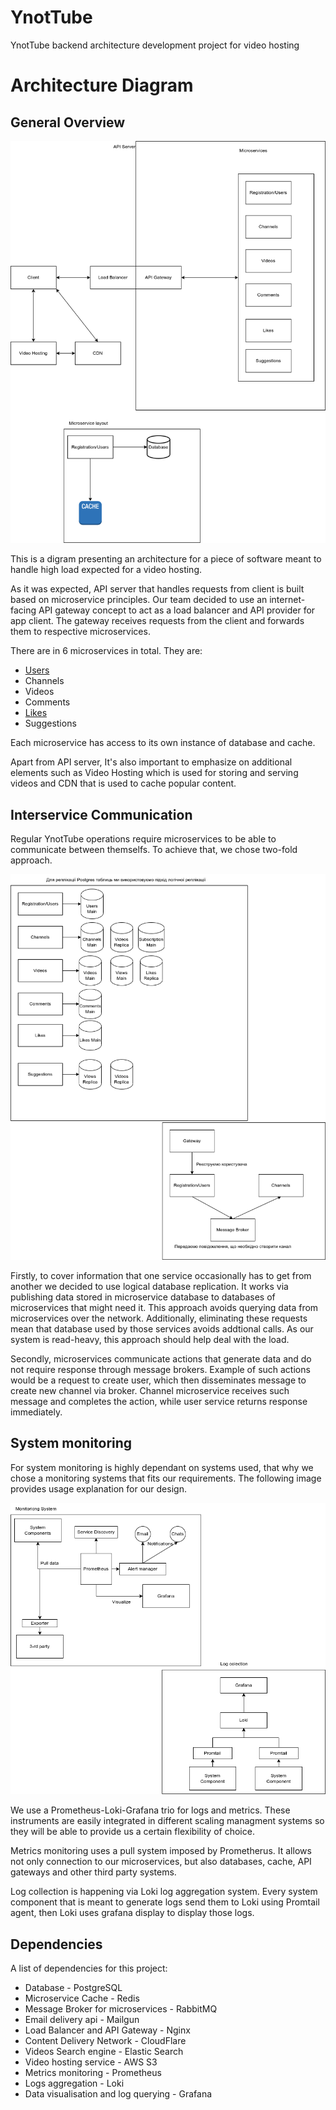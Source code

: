 # YnotTube
YnotTube backend architecture development project for video hosting

# Architecture Diagram
## General Overview

![General overview](./overview/Overview.drawio.png)

This is a digram presenting an architecture for a piece of software meant to handle high load expected for a video hosting.

As it was expected, API server that handles requests from client is built based on microservice principles. 
Our team decided to use an internet-facing API gateway concept to act as a load balancer and API provider for app client. The gateway receives requests from the client and forwards them to respective microservices. 

There are in 6 microservices in total. They are:

 - [Users](./services/user-management.md)
 - Channels
 - Videos
 - Comments
 - [Likes](./services/likes.md)
 - Suggestions

Each microservice has access to its own instance of database and cache.

Apart from API server, It's also important to emphasize on additional elements such as Video Hosting which is used for storing and serving videos and CDN that is used to cache popular content.

## Interservice Communication

Regular YnotTube operations require microservices to be able to communicate between themselfs. To achieve that, we chose two-fold approach.

![Microservices Operations](./overview/DatabaseReplication.drawio.png)

Firstly, to cover information that one service occasionally has to get from another we decided to use logical database replication. It works via publishing data stored in microservice database to databases of microservices that might need it. This approach avoids querying data from microservices over the network. Additionally, eliminating these requests mean that database used by those services avoids addtional calls. As our system is read-heavy, this approach should help deal with the load.

Secondly, microservices communicate actions that generate data and do not require response through message brokers. Example of such actions would be a request to create user, which then disseminates message to create new channel via broker. Channel microservice receives such message and completes the action, while user service returns response immediately.

## System monitoring

For system monitoring is highly dependant on systems used, that why we chose a monitoring systems that fits our requirements. The following image provides usage explanation for our design.

![Monitoring](./overview/Monitoring.drawio.png)

We use a Prometheus-Loki-Grafana trio for logs and metrics. These instruments are easily integrated in different scaling managment systems so they will be able to provide us a certain flexibility of choice. 

Metrics monitoring uses a pull system imposed by Prometherus. It allows not only connection to our microservices, but also databases, cache, API gateways and other third party systems. 

Log collection is happening via Loki log aggregation system. Every system component that is meant to generate logs send them to Loki using Promtail agent, then Loki uses grafana display to display those logs.

## Dependencies

A list of dependencies for this project:
 - Database - PostgreSQL
 - Microservice Cache - Redis
 - Message Broker for microservices - RabbitMQ
 - Email delivery api - Mailgun
 - Load Balancer and API Gateway - Nginx
 - Content Delivery Network - CloudFlare
 - Videos Search engine - Elastic Search
 - Video hosting service - AWS S3
 - Metrics monitoring - Prometheus
 - Logs aggregation - Loki
 - Data visualisation and log querying - Grafana
